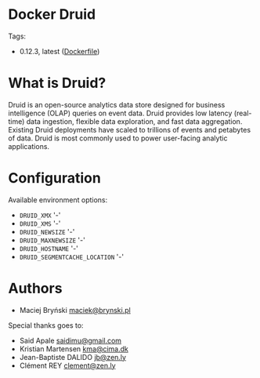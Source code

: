 Docker Druid
================

Tags:

- 0.12.3, latest ([Dockerfile](https://github.com/maver1ck/druid-docker/blob/master/Dockerfile))

What is Druid?
==================

Druid is an open-source analytics data store designed for business intelligence (OLAP) queries on event data. Druid provides low latency (real-time) data ingestion, flexible data exploration, and fast data aggregation. Existing Druid deployments have scaled to trillions of events and petabytes of data. Druid is most commonly used to power user-facing analytic applications.


Configuration
=============

Available environment options:

- `DRUID_XMX` '-'
- `DRUID_XMS` '-'
- `DRUID_NEWSIZE` '-'
- `DRUID_MAXNEWSIZE` '-'
- `DRUID_HOSTNAME` '-'
- `DRUID_SEGMENTCACHE_LOCATION` '-'

Authors
=======
- Maciej Bryński <maciek@brynski.pl>

Special thanks goes to:  
- Said Apale <saidimu@gmail.com>
- Kristian Martensen <kma@cima.dk>  
- Jean-Baptiste DALIDO <jb@zen.ly>
- Clément REY <clement@zen.ly>
